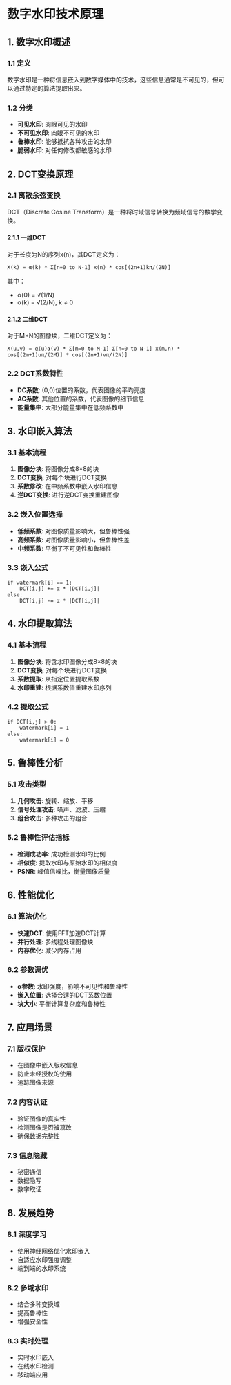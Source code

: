 # 数字水印技术原理

## 1. 数字水印概述

### 1.1 定义
数字水印是一种将信息嵌入到数字媒体中的技术，这些信息通常是不可见的，但可以通过特定的算法提取出来。

### 1.2 分类
- **可见水印**: 肉眼可见的水印
- **不可见水印**: 肉眼不可见的水印
- **鲁棒水印**: 能够抵抗各种攻击的水印
- **脆弱水印**: 对任何修改都敏感的水印

## 2. DCT变换原理

### 2.1 离散余弦变换
DCT（Discrete Cosine Transform）是一种将时域信号转换为频域信号的数学变换。

#### 2.1.1 一维DCT
对于长度为N的序列x(n)，其DCT定义为：
```
X(k) = α(k) * Σ[n=0 to N-1] x(n) * cos[(2n+1)kπ/(2N)]
```
其中：
- α(0) = √(1/N)
- α(k) = √(2/N), k ≠ 0

#### 2.1.2 二维DCT
对于M×N的图像块，二维DCT定义为：
```
X(u,v) = α(u)α(v) * Σ[m=0 to M-1] Σ[n=0 to N-1] x(m,n) * cos[(2m+1)uπ/(2M)] * cos[(2n+1)vπ/(2N)]
```

### 2.2 DCT系数特性
- **DC系数**: (0,0)位置的系数，代表图像的平均亮度
- **AC系数**: 其他位置的系数，代表图像的细节信息
- **能量集中**: 大部分能量集中在低频系数中

## 3. 水印嵌入算法

### 3.1 基本流程
1. **图像分块**: 将图像分成8×8的块
2. **DCT变换**: 对每个块进行DCT变换
3. **系数修改**: 在中频系数中嵌入水印信息
4. **逆DCT变换**: 进行逆DCT变换重建图像

### 3.2 嵌入位置选择
- **低频系数**: 对图像质量影响大，但鲁棒性强
- **高频系数**: 对图像质量影响小，但鲁棒性差
- **中频系数**: 平衡了不可见性和鲁棒性

### 3.3 嵌入公式
```
if watermark[i] == 1:
    DCT[i,j] += α * |DCT[i,j]|
else:
    DCT[i,j] -= α * |DCT[i,j]|
```

## 4. 水印提取算法

### 4.1 基本流程
1. **图像分块**: 将含水印图像分成8×8的块
2. **DCT变换**: 对每个块进行DCT变换
3. **系数提取**: 从指定位置提取系数
4. **水印重建**: 根据系数值重建水印序列

### 4.2 提取公式
```
if DCT[i,j] > 0:
    watermark[i] = 1
else:
    watermark[i] = 0
```

## 5. 鲁棒性分析

### 5.1 攻击类型
1. **几何攻击**: 旋转、缩放、平移
2. **信号处理攻击**: 噪声、滤波、压缩
3. **组合攻击**: 多种攻击的组合

### 5.2 鲁棒性评估指标
- **检测成功率**: 成功检测水印的比例
- **相似度**: 提取水印与原始水印的相似度
- **PSNR**: 峰值信噪比，衡量图像质量

## 6. 性能优化

### 6.1 算法优化
- **快速DCT**: 使用FFT加速DCT计算
- **并行处理**: 多线程处理图像块
- **内存优化**: 减少内存占用

### 6.2 参数调优
- **α参数**: 水印强度，影响不可见性和鲁棒性
- **嵌入位置**: 选择合适的DCT系数位置
- **块大小**: 平衡计算复杂度和鲁棒性

## 7. 应用场景

### 7.1 版权保护
- 在图像中嵌入版权信息
- 防止未经授权的使用
- 追踪图像来源

### 7.2 内容认证
- 验证图像的真实性
- 检测图像是否被篡改
- 确保数据完整性

### 7.3 信息隐藏
- 秘密通信
- 数据隐写
- 数字取证

## 8. 发展趋势

### 8.1 深度学习
- 使用神经网络优化水印嵌入
- 自适应水印强度调整
- 端到端的水印系统

### 8.2 多域水印
- 结合多种变换域
- 提高鲁棒性
- 增强安全性

### 8.3 实时处理
- 实时水印嵌入
- 在线水印检测
- 移动端应用 